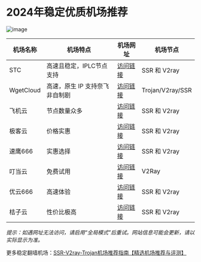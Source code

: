 # 2024年稳定优质机场推荐

![image](https://github.com/user-attachments/assets/c42378c3-6388-4e0d-b27a-631ceeb0b4f4)


| 机场名称  | 机场特点                       | 机场网址                                                | 机场节点          |
| -------- | ------------------------------ | ------------------------------------------------------- | ----------------- |
| STC      | 高速且稳定，IPLC节点支持         | [访问链接](https://wrpbkvdc68yyt.stc-spare1.com/auth/register?code=Hps1)                      | SSR 和 V2ray      |
| WgetCloud| 高速，原生 IP 支持奈飞非自制剧  | [访问链接](https://invite.wgetcloud.ltd/auth/register?code=uvUNDr)                    | Trojan/V2ray/SSR  |
| 飞机云   | 节点数量众多                     | [访问链接](https://feijiyun38.xyz/auth/register?code=kwD2)                      | SSR 和 V2ray      |
| 极客云   | 价格实惠                        | [访问链接](https://jikeq87.xyz/auth/register?code=VG2V)                      | SSR 和 V2ray      |
| 速鹰666  | 实惠选择                        | [访问链接](https://sy7770.com/auth/register?code=5hI6)                      | SSR 和 V2ray      |
| 叮当云   | 免费试用                        | [访问链接](https://www.dingdangyun.wiki/auth/register?code=xohX)                      | V2Ray             |
| 优云666  | 高速体验                        | [访问链接](https://youyun590.xyz/auth/register?code=6WaQ)                      | SSR 和 V2ray      |
| 桔子云   | 性价比极高                      | [访问链接](https://juziyun996.xyz/auth/register?code=N8kB)                      | SSR 和 V2ray      |

*提示：如遇网址无法访问，请启用“全局模式”后重试。网站信息可能会更新，请以实际显示为准。*

更多稳定翻墙机场：[SSR-V2ray-Trojan机场推荐指南【精选机场推荐与评测】](https://github.com/dyeayyuq/SSR-V2ray-Trojan)

